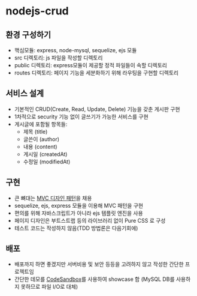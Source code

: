 # nodejs-crud
## 환경 구성하기
- 핵심모듈: express, node-mysql, sequelize, ejs 모듈   
- src 디렉토리: js 파일을 작성할 디렉토리   
- public 디렉토리: express모듈이 제공할 정적 파일들이 속할 디렉토리   
- routes 디렉토리: 페이지 기능을 세분화하기 위해 라우팅을 구현할 디렉토리   
   
## 서비스 설계
- 기본적인 CRUD(Create, Read, Update, Delete) 기능을 갖춘 게시판 구현   
- 1차적으로 security 기능 없이 글쓰기가 가능한 서비스를 구현   
- 게시글에 포함될 항목들:
    - 제목 (title)   
    - 글쓴이 (author)   
    - 내용 (content)   
    - 게시일 (createdAt)   
    - 수정일 (modifiedAt)   
   
## 구현
- 큰 뼈대는 [MVC 디자인 패턴]을 채용   
- sequelize, ejs, express 모듈을 이용해 MVC 패턴을 구현   
- 편의를 위해 자바스크립트가 아니라 ejs 템플릿 엔진을 사용   
- 페이지 디자인은 부트스트랩 등의 라이브러리 없이 Pure CSS 로 구성   
- 테스트 코드는 작성하지 않음(TDD 방법론은 다음기회에)   
    
## 배포
- 배포까지 하면 좋겠지만 서버비용 및 보안 등등을 고려하지 않고 작성한 간단한 프로젝트임   
- 간단한 데모를 [CodeSandbox]를 사용하여 showcase 함 (MySQL DB를 사용하지 못하므로 파일 I/O로 대체)   


[MVC 디자인 패턴]: https://github.com/RudyPark3091/nodejs-crud/blob/master/_doc/mvc-pattern.md
[CodeSandbox]: https://codesandbox.io/index2

